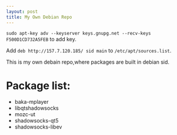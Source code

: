```yaml
---
layout: post
title: My Own Debian Repo
---
```

```sudo apt-key adv --keyserver keys.gnupg.net --recv-keys F500D1CD732A5FEB``` to add key.

Add ```deb http://157.7.120.185/ sid main``` to ```/etc/apt/sources.list```.

This is my own debain repo,where packages are built in debian sid.

# Package list:
* baka-mplayer
* libqtshadowsocks
* mozc-ut
* shadowsocks-qt5
* shadowsocks-libev

